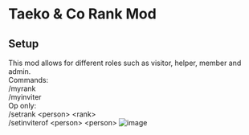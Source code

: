 # Taeko & Co Rank Mod

## Setup

This mod allows for different roles such as visitor, helper, member and admin.<br />
Commands:<br />
/myrank<br />
/myinviter<br />
Op only:<br />
/setrank \<person\> \<rank\><br />
/setinviterof \<person\> \<person\>
![image](https://user-images.githubusercontent.com/64379111/205505663-3a84d597-9f17-43d9-ad25-63b57673d99d.png)
